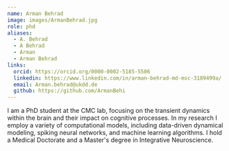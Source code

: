 ```yaml
---
name: Arman Behrad
image: images/ArmanBehrad.jpg
role: phd
aliases:
  - A. Behrad
  - A Behrad
  - Arman
  - Arman Behrad
links:
  orcid: https://orcid.org/0000-0002-5185-5506
  linkedin: https://www.linkedin.com/in/arman-behrad-md-msc-3189499a/
  email: Arman.behrad@ukdd.de
  github: https://github.com/ArmanBehi
---
```


I am a PhD student at the CMC lab, focusing on the transient dynamics within the brain and their impact on cognitive processes. In my research I employ a variety of computational models, including data-driven dynamical modeling, spiking neural networks, and machine learning algorithms. I hold a Medical Doctorate and a Master's degree in Integrative Neuroscience.
